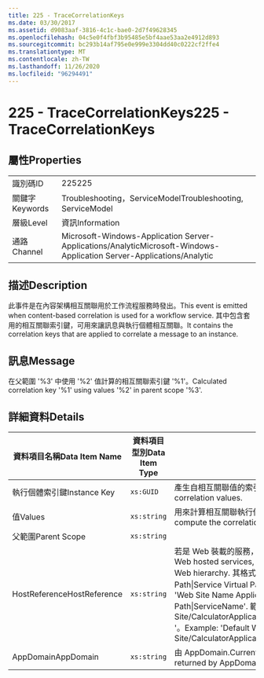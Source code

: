 ```yaml
---
title: 225 - TraceCorrelationKeys
ms.date: 03/30/2017
ms.assetid: d9083aaf-3816-4c1c-bae0-2d7f49628345
ms.openlocfilehash: 04c5e0f4fbf3b95485e5bf4aae53aa2e4912d893
ms.sourcegitcommit: bc293b14af795e0e999e3304dd40c0222cf2ffe4
ms.translationtype: MT
ms.contentlocale: zh-TW
ms.lasthandoff: 11/26/2020
ms.locfileid: "96294491"
---
```

# <a name="225---tracecorrelationkeys"></a><span data-ttu-id="07c5a-102">225 - TraceCorrelationKeys</span><span class="sxs-lookup"><span data-stu-id="07c5a-102">225 - TraceCorrelationKeys</span></span>

## <a name="properties"></a><span data-ttu-id="07c5a-103">屬性</span><span class="sxs-lookup"><span data-stu-id="07c5a-103">Properties</span></span>  
  
|||  
|-|-|  
|<span data-ttu-id="07c5a-104">識別碼</span><span class="sxs-lookup"><span data-stu-id="07c5a-104">ID</span></span>|<span data-ttu-id="07c5a-105">225</span><span class="sxs-lookup"><span data-stu-id="07c5a-105">225</span></span>|  
|<span data-ttu-id="07c5a-106">關鍵字</span><span class="sxs-lookup"><span data-stu-id="07c5a-106">Keywords</span></span>|<span data-ttu-id="07c5a-107">Troubleshooting，ServiceModel</span><span class="sxs-lookup"><span data-stu-id="07c5a-107">Troubleshooting, ServiceModel</span></span>|  
|<span data-ttu-id="07c5a-108">層級</span><span class="sxs-lookup"><span data-stu-id="07c5a-108">Level</span></span>|<span data-ttu-id="07c5a-109">資訊</span><span class="sxs-lookup"><span data-stu-id="07c5a-109">Information</span></span>|  
|<span data-ttu-id="07c5a-110">通路</span><span class="sxs-lookup"><span data-stu-id="07c5a-110">Channel</span></span>|<span data-ttu-id="07c5a-111">Microsoft-Windows-Application Server-Applications/Analytic</span><span class="sxs-lookup"><span data-stu-id="07c5a-111">Microsoft-Windows-Application Server-Applications/Analytic</span></span>|  
  
## <a name="description"></a><span data-ttu-id="07c5a-112">描述</span><span class="sxs-lookup"><span data-stu-id="07c5a-112">Description</span></span>  

 <span data-ttu-id="07c5a-113">此事件是在內容架構相互關聯用於工作流程服務時發出。</span><span class="sxs-lookup"><span data-stu-id="07c5a-113">This event is emitted when content-based correlation is used for a workflow service.</span></span> <span data-ttu-id="07c5a-114">其中包含套用的相互關聯索引鍵，可用來讓訊息與執行個體相互關聯。</span><span class="sxs-lookup"><span data-stu-id="07c5a-114">It contains the correlation keys that are applied to correlate a message to an instance.</span></span>  
  
## <a name="message"></a><span data-ttu-id="07c5a-115">訊息</span><span class="sxs-lookup"><span data-stu-id="07c5a-115">Message</span></span>  

 <span data-ttu-id="07c5a-116">在父範圍 '%3' 中使用 '%2' 值計算的相互關聯索引鍵 '%1'。</span><span class="sxs-lookup"><span data-stu-id="07c5a-116">Calculated correlation key '%1' using values '%2' in parent scope '%3'.</span></span>  
  
## <a name="details"></a><span data-ttu-id="07c5a-117">詳細資料</span><span class="sxs-lookup"><span data-stu-id="07c5a-117">Details</span></span>  
  
|<span data-ttu-id="07c5a-118">資料項目名稱</span><span class="sxs-lookup"><span data-stu-id="07c5a-118">Data Item Name</span></span>|<span data-ttu-id="07c5a-119">資料項目型別</span><span class="sxs-lookup"><span data-stu-id="07c5a-119">Data Item Type</span></span>|<span data-ttu-id="07c5a-120">描述</span><span class="sxs-lookup"><span data-stu-id="07c5a-120">Description</span></span>|  
|--------------------|--------------------|-----------------|  
|<span data-ttu-id="07c5a-121">執行個體索引鍵</span><span class="sxs-lookup"><span data-stu-id="07c5a-121">Instance Key</span></span>|`xs:GUID`|<span data-ttu-id="07c5a-122">產生自相互關聯值的索引鍵。</span><span class="sxs-lookup"><span data-stu-id="07c5a-122">The key that was generated from the correlation values.</span></span>|  
|<span data-ttu-id="07c5a-123">值</span><span class="sxs-lookup"><span data-stu-id="07c5a-123">Values</span></span>|`xs:string`|<span data-ttu-id="07c5a-124">用來計算相互關聯執行個體索引鍵的值。</span><span class="sxs-lookup"><span data-stu-id="07c5a-124">The values that were used to compute the correlation instance key.</span></span>|  
|<span data-ttu-id="07c5a-125">父範圍</span><span class="sxs-lookup"><span data-stu-id="07c5a-125">Parent Scope</span></span>|`xs:string`||  
|<span data-ttu-id="07c5a-126">HostReference</span><span class="sxs-lookup"><span data-stu-id="07c5a-126">HostReference</span></span>|`xs:string`|<span data-ttu-id="07c5a-127">若是 Web 裝載的服務，此欄位會唯一識別 Web 階層架構中的服務。</span><span class="sxs-lookup"><span data-stu-id="07c5a-127">For Web hosted services, this field uniquely identifies the service in the Web hierarchy.</span></span> <span data-ttu-id="07c5a-128">其格式定義為 ' Web Site Name Application Virtual Path&#124;Service Virtual Path&#124;ServiceName '。</span><span class="sxs-lookup"><span data-stu-id="07c5a-128">Its format is defined as 'Web Site Name Application Virtual Path&#124;Service Virtual Path&#124;ServiceName'.</span></span> <span data-ttu-id="07c5a-129">範例： ' Default Web Site/CalculatorApplication&#124;/CalculatorService.svc&#124;CalculatorService '。</span><span class="sxs-lookup"><span data-stu-id="07c5a-129">Example: 'Default Web Site/CalculatorApplication&#124;/CalculatorService.svc&#124;CalculatorService'.</span></span>|  
|<span data-ttu-id="07c5a-130">AppDomain</span><span class="sxs-lookup"><span data-stu-id="07c5a-130">AppDomain</span></span>|`xs:string`|<span data-ttu-id="07c5a-131">由 AppDomain.CurrentDomain.FriendlyName 傳回的字串。</span><span class="sxs-lookup"><span data-stu-id="07c5a-131">The string returned by AppDomain.CurrentDomain.FriendlyName.</span></span>|
